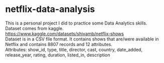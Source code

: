 # netflix-data-analysis
This is a personal project I did to practice some Data Analytics skills.  
Dataset comes from kaggle. https://www.kaggle.com/datasets/shivamb/netflix-shows  
Dataset is in a CSV file format. It contains shows that are/were available in Netflix and contains 8807 records and 12 attributes.  
Attributes: show_id, type, title, director, cast, country, date_added, release_year, rating, duration, listed_in, description  
